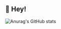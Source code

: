 ## 👋 Hey!


![Anurag's GitHub stats](https://github-readme-stats.vercel.app/api?username=leonardo-drehmer&show_icons=true&theme=tokyonight)
<!---
Leonardo-Drehmer/Leonardo-Drehmer is a ✨ special ✨ repository because its `README.md` (this file) appears on your GitHub profile.
You can click the Preview link to take a look at your changes.
--->
